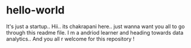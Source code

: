 # hello-world
It's just a startup..
Hii.. its chakrapani here.. just wanna want you all to go through this readme file. 
I m a andriod learner and heading towards data analytics.. 
And you all r welcome for this repository !
